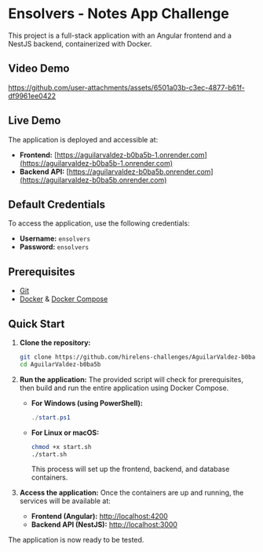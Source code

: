 # Ensolvers - Notes App Challenge

This project is a full-stack application with an Angular frontend and a NestJS backend, containerized with Docker.
## Video Demo 

https://github.com/user-attachments/assets/6501a03b-c3ec-4877-b61f-df9961ee0422

## Live Demo
The application is deployed and accessible at:

- **Frontend:** [https://aguilarvaldez-b0ba5b-1.onrender.com](https://aguilarvaldez-b0ba5b-1.onrender.com)
- **Backend API:** [https://aguilarvaldez-b0ba5b.onrender.com](https://aguilarvaldez-b0ba5b.onrender.com)

## Default Credentials

To access the application, use the following credentials:

- **Username:** `ensolvers`
- **Password:** `ensolvers`

## Prerequisites

- [Git](https://git-scm.com/)
- [Docker](https://www.docker.com/products/docker-desktop/) & [Docker Compose](https://docs.docker.com/compose/)

## Quick Start

1.  **Clone the repository:**

    ```bash
    git clone https://github.com/hirelens-challenges/AguilarValdez-b0ba5b.git
    cd AguilarValdez-b0ba5b
    ```

2.  **Run the application:**
    The provided script will check for prerequisites, then build and run the entire application using Docker Compose.

    - **For Windows (using PowerShell):**

      ```powershell
      ./start.ps1
      ```

    - **For Linux or macOS:**
      ```bash
      chmod +x start.sh
      ./start.sh
      ```
      This process will set up the frontend, backend, and database containers.

3.  **Access the application:**
    Once the containers are up and running, the services will be available at:

    - **Frontend (Angular):** [http://localhost:4200](http://localhost:4200)
    - **Backend API (NestJS):** [http://localhost:3000](http://localhost:3000)

The application is now ready to be tested.
